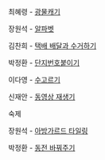 최혜령 - [광물캐기](https://school.programmers.co.kr/learn/courses/30/lessons/172927)

장원석 - [알파벳](https://www.acmicpc.net/problem/1987)

김찬희 - [택배 배달과 수거하기](https://school.programmers.co.kr/learn/courses/30/lessons/150369)

박정환 - [단지번호붙이기](https://www.acmicpc.net/problem/2667)

이다영 - [수고르기](https://www.acmicpc.net/problem/2230)

신재안 - [동영상 재생기](https://school.programmers.co.kr/learn/courses/30/lessons/340213)

숙제

장원석 - [아방가르드 타일링](https://school.programmers.co.kr/learn/courses/30/lessons/181186)

박정환 - [동전 바꿔주기](https://www.acmicpc.net/problem/2624)
